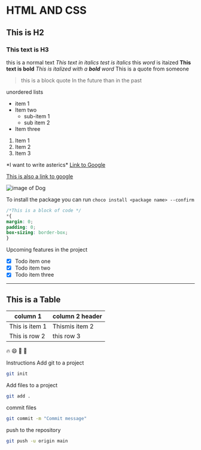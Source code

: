 # HTML AND CSS
## This is H2
### This text is H3

this is a normal text
*This text in italics*
_test is italics_
this *word* is itaized
**This text is bold**
*This is italized with a **bold** word*
This is a quote from someone
> this is a block quote
> In the future than in the past

unordered lists
* item 1
* Item two
  * sub-item 1
  * sub item 2
* Item three

1. Item 1
2. Item 2
3. Item 3

\*I want to write asterics\*
<a href="wwww.google.com">Link to Google</a>

[This is also a link to google](https://google.com)

![image of Dog](https://tse2.mm.bing.net/th?id=OIP.Jf0NnGpH2AhNM3BtwZufwwHaJ4&pid=Api&P=0&w=300&h=300)

To install the package you can run `choco install <package name> --confirm`

```css
/*This is a block of code */
*{
margin: 0;
padding: 0;
box-sizing: border-box;
}
```
Upcoming features in the project
- [x] Todo item one
- [x] Todo item two
- [x] Todo item three

<hr>

## This is a Table
| column 1       | column 2 header |
| -------------- | --------------- |
| This is item 1 | Thismis item 2  |
| This is row 2  | this row 3      |

:fire: :smile: :pray: :metal:

Instructions
Add git to a project
```sh
git init
```
Add files to a project
```sh
git add .
```
commit files
```sh
git commit -m "Commit message"
```
push to the repository
```sh
git push -u origin main
```